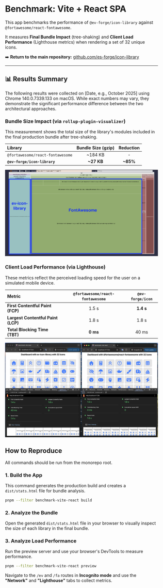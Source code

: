 # Benchmark: Vite + React SPA

This app benchmarks the performance of `@ev-forge/icon-library` against `@fortawesome/react-fontawesome`.

It measures **Final Bundle Impact** (tree-shaking) and **Client Load Performance** (Lighthouse metrics) when rendering a set of 32 unique icons.

➡️ **Return to the main repository:** [github.com/es-forge/icon-library](https://github.com/es-forge/icon-library)

---

## 📊 Results Summary

The following results were collected on [Date, e.g., October 2025] using Chrome 140.0.7339.133 on macOS. While exact numbers may vary, they demonstrate the significant performance difference between the two architectural approaches.

### Bundle Size Impact (via `rollup-plugin-visualizer`)

This measurement shows the total size of the library's modules included in the final production bundle after tree-shaking.

| Library                          | Bundle Size (gzip) | Reduction |
| :------------------------------- | :----------------: | :-------: |
| `@fortawesome/react-fontawesome` |      ~184 KB       |     -     |
| **`@ev-forge/icon-library`**     |     **~27 KB**     | **~85%**  |

![Bundle Size Comparison](public/bundle-results.png)

### Client Load Performance (via Lighthouse)

These metrics reflect the perceived loading speed for the user on a simulated mobile device.

| Metric                             | `@fortawesome/react-fontawesome` | **`@ev-forge/icon`** |
| :--------------------------------- | :------------------------------: | :------------------: |
| **First Contentful Paint (FCP)**   |              1.5 s               |      **1.4 s**       |
| **Largest Contentful Paint (LCP)** |              1.8 s               |        1.8 s         |
| **Total Blocking Time (TBT)**      |             **0 ms**             |        40 ms         |

![Lighthouse Comparison](public/lighthouse-results.png)

## How to Reproduce

All commands should be run from the monorepo root.

### 1. Build the App

This command generates the production build and creates a `dist/stats.html` file for bundle analysis.

```bash
pnpm --filter benchmark-vite-react build
```

### 2. Analyze the Bundle

Open the generated `dist/stats.html` file in your browser to visually inspect the size of each library in the final bundle.

### 3. Analyze Load Performance

Run the preview server and use your browser's DevTools to measure performance.

```bash
pnpm --filter benchmark-vite-react preview
```

Navigate to the `/ev` and `/fa` routes in **Incognito mode** and use the **"Network"** and **"Lighthouse"** tabs to collect metrics.
